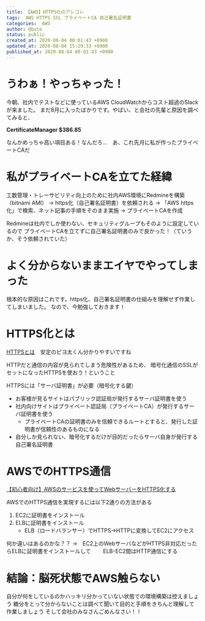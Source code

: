 ```yaml
---
title: 【AWS】HTTPS化のアレコレ
tags:  AWS HTTPS SSL プライベートCA 自己署名証明書
categories:  AWS
author: @buto
status: public
created_at: 2020-08-04 00:01:43 +0900
updated_at: 2020-08-04 15:29:33 +0900
published_at: 2020-08-04 00:01:43 +0900
---
```

# うわぁ！やっちゃった！
今朝、社内でテストなどに使っているAWS CloudWatchからコスト超過のSlackが来ました。
まだ8月に入ったばかりです。やばい、と会社の先輩と原因を調べてみると、

**CertificateManager $386.85**

なんかめっちゃ高い項目ある！なんだろ…　あ、これ先月に私が作ったプライベートCAだ
# 私がプライベートCAを立てた経緯
工数管理・トレーサビリティ向上のために社内AWS環境にRedmineを構築（bitnami AMI）
→ https化（自己署名証明書）を依頼される
→ 「AWS https化」で検索、ネット記事の手順をそのまま実施
→ プライベートCAを作成

Redmineは社内でしか使わない、セキュリティグループもそのように設定しているので
プライベートCAを立てずに自己署名証明書のみで良かった！（ていうか、そう依頼されていた）
# よく分からないままエイヤでやってしまった
根本的な原因はこれです。https化、自己署名証明書の仕組みを理解せず作業してしまいました。
なので、今勉強しておきます！
# HTTPS化とは
[HTTPSとは](https://wa3.i-3-i.info/word1232.html)　安定のピヨ太くん分かりやすいですね

HTTPだと通信の内容が見られてしまう危険性があるため、
暗号化通信のSSLがセットになったHTTPSを使おう！ということ

HTTPSには「サーバ証明書」が必要（暗号化する鍵）

- お客様が見るサイトはパブリック認証局が発行するサーバ証明書を使う
- 社内向けサイトはプライベート認証局（プライベートCA）が発行するサーバ証明書を使う
    - プライベートCAの証明書のみを信頼できるルートとすると、発行した証明書が信頼性のあるものになる
- 自分しか見られない、暗号化するだけが目的だったらサーバ自身が発行する自己署名証明書

# AWSでのHTTPS通信
[【初心者向け】AWSのサービスを使ってWebサーバーをHTTPS化する](https://dev.classmethod.jp/articles/aws-web-server-https-for-beginner/)

AWSでのHTTPS通信を実現するには以下2通りの方法がある

1. EC2に証明書をインストール
1. ELBに証明書をインストール
    - ELB（ロードバランサー）でHTTPS→HTTPに変換してEC2にアクセス

何か違いはあるのかな？？
→　EC2上のWebサーバなどがHTTPS非対応だったらELBに証明書をインストールして
　　ELB-EC2間はHTTP通信にする
# 結論：脳死状態でAWS触らない
自分が何をしているのかハッキリ分かっていない状態での環境構築は控えましょう
糖分をとって分からないことは調べて聞いて目的と手順をきちんと理解して作業しましょう
そして会社のみなさんごめんなさい！！
